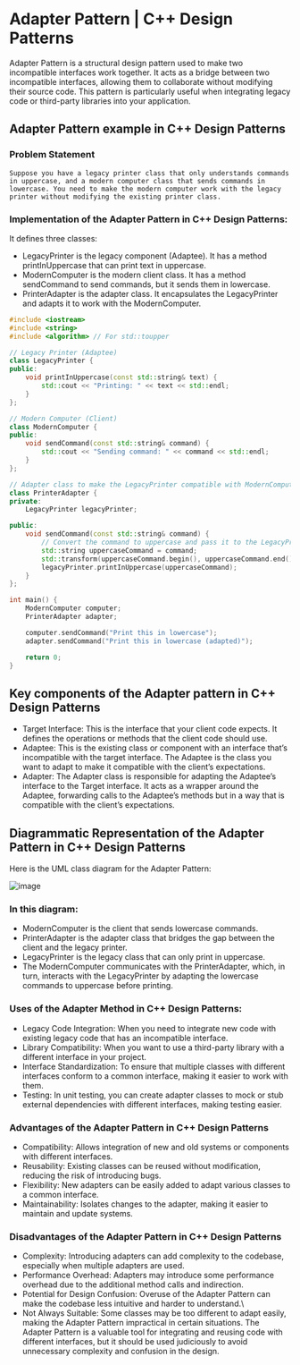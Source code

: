 # Adapter Pattern | C++ Design Patterns
Adapter Pattern is a structural design pattern used to make two incompatible interfaces work together. It acts as a bridge between two incompatible interfaces, allowing them to collaborate without modifying their source code. This pattern is particularly useful when integrating legacy code or third-party libraries into your application.

## Adapter Pattern example in C++ Design Patterns
### Problem Statement
```
Suppose you have a legacy printer class that only understands commands in uppercase, and a modern computer class that sends commands in lowercase. You need to make the modern computer work with the legacy printer without modifying the existing printer class.
```

### Implementation of the Adapter Pattern in C++ Design Patterns:
It defines three classes:
- LegacyPrinter is the legacy component (Adaptee). It has a method printInUppercase that can print text in uppercase.
- ModernComputer is the modern client class. It has a method sendCommand to send commands, but it sends them in lowercase.
- PrinterAdapter is the adapter class. It encapsulates the LegacyPrinter and adapts it to work with the ModernComputer.

```cpp
#include <iostream>
#include <string>
#include <algorithm> // For std::toupper

// Legacy Printer (Adaptee)
class LegacyPrinter {
public:
    void printInUppercase(const std::string& text) {
        std::cout << "Printing: " << text << std::endl;
    }
};

// Modern Computer (Client)
class ModernComputer {
public:
    void sendCommand(const std::string& command) {
        std::cout << "Sending command: " << command << std::endl;
    }
};

// Adapter class to make the LegacyPrinter compatible with ModernComputer
class PrinterAdapter {
private:
    LegacyPrinter legacyPrinter;

public:
    void sendCommand(const std::string& command) {
        // Convert the command to uppercase and pass it to the LegacyPrinter
        std::string uppercaseCommand = command;
        std::transform(uppercaseCommand.begin(), uppercaseCommand.end(), uppercaseCommand.begin(), ::toupper);
        legacyPrinter.printInUppercase(uppercaseCommand);
    }
};

int main() {
    ModernComputer computer;
    PrinterAdapter adapter;

    computer.sendCommand("Print this in lowercase");
    adapter.sendCommand("Print this in lowercase (adapted)");

    return 0;
}

```

## Key components of the Adapter pattern in C++ Design Patterns
- Target Interface: This is the interface that your client code expects. It defines the operations or methods that the client code should use.
- Adaptee: This is the existing class or component with an interface that’s incompatible with the target interface. The Adaptee is the class you want to adapt to make it compatible with the client’s expectations.
- Adapter: The Adapter class is responsible for adapting the Adaptee’s interface to the Target interface. It acts as a wrapper around the Adaptee, forwarding calls to the Adaptee’s methods but in a way that is compatible with the client’s expectations.

## Diagrammatic Representation of the Adapter Pattern in C++ Design Patterns
Here is the UML class diagram for the Adapter Pattern:

![image](https://github.com/nitishhsinghhh/Tips-and-Tricks-for-Programming-using-Cpp/assets/93253740/cb00a676-43d1-4752-9823-bc5af7391bf5)

### In this diagram:

- ModernComputer is the client that sends lowercase commands.
- PrinterAdapter is the adapter class that bridges the gap between the client and the legacy printer.
- LegacyPrinter is the legacy class that can only print in uppercase.
- The ModernComputer communicates with the PrinterAdapter, which, in turn, interacts with the LegacyPrinter by adapting the lowercase commands to uppercase before printing.

### Uses of the Adapter Method in C++ Design Patterns:
- Legacy Code Integration: When you need to integrate new code with existing legacy code that has an incompatible interface.
- Library Compatibility: When you want to use a third-party library with a different interface in your project.
- Interface Standardization: To ensure that multiple classes with different interfaces conform to a common interface, making it easier to work with them.
- Testing: In unit testing, you can create adapter classes to mock or stub external dependencies with different interfaces, making testing easier.

### Advantages of the Adapter Pattern in C++ Design Patterns
- Compatibility: Allows integration of new and old systems or components with different interfaces.
- Reusability: Existing classes can be reused without modification, reducing the risk of introducing bugs.
- Flexibility: New adapters can be easily added to adapt various classes to a common interface.
- Maintainability: Isolates changes to the adapter, making it easier to maintain and update systems.

### Disadvantages of the Adapter Pattern in C++ Design Patterns
- Complexity: Introducing adapters can add complexity to the codebase, especially when multiple adapters are used.
- Performance Overhead: Adapters may introduce some performance overhead due to the additional method calls and indirection.
- Potential for Design Confusion: Overuse of the Adapter Pattern can make the codebase less intuitive and harder to understand.\
- Not Always Suitable: Some classes may be too different to adapt easily, making the Adapter Pattern impractical in certain situations.
The Adapter Pattern is a valuable tool for integrating and reusing code with different interfaces, but it should be used judiciously to avoid unnecessary complexity and confusion in the design.


